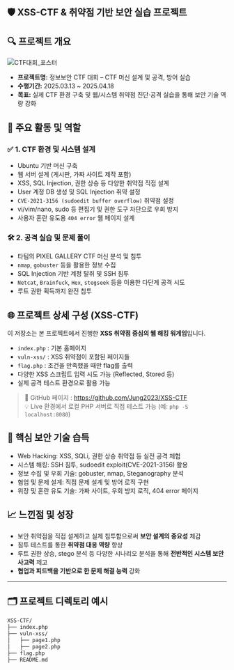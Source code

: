 ## 🛡️ XSS-CTF & 취약점 기반 보안 실습 프로젝트

## 🔍 프로젝트 개요

![CTF대회_포스터](https://github.com/user-attachments/assets/ca461fc6-922c-486b-b0a0-caf3afce9dc9)
- **프로젝트명:** 정보보안 CTF 대회 – CTF 머신 설계 및 공격, 방어 실습
- **수행기간:** 2025.03.13 ~ 2025.04.18
- **목표:** 실제 CTF 환경 구축 및 웹/시스템 취약점 진단·공격 실습을 통해 보안 기술 역량 강화

## 🧩 주요 활동 및 역할

### ✅ 1. CTF 환경 및 시스템 설계

- Ubuntu 기반 머신 구축
- 웹 서버 설계 (게시판, 가짜 사이트 제작 포함)
- XSS, SQL Injection, 권한 상승 등 다양한 취약점 직접 설계
- User 계정 DB 생성 및 SQL Injection 취약 설정
- `CVE-2021-3156 (sudoedit buffer overflow)` 취약점 설정
- vi/vim/nano, sudo 등 편집기 및 권한 도구 차단으로 우회 방지
- 사용자 혼란 유도용 `404 error` 웹 페이지 설계

### 🛠 2. 공격 실습 및 문제 풀이

- 타팀의 PIXEL GALLERY CTF 머신 분석 및 침투
- `nmap`, `gobuster` 등을 활용한 정보 수집
- SQL Injection 기반 계정 탈취 및 SSH 침투
- `Netcat`, `Brainfuck`, `Hex`, `stegseek` 등을 이용한 다단계 공격 시도
- 루트 권한 획득까지 완전 침투

## 🌐 프로젝트 상세 구성 (XSS-CTF)

이 저장소는 본 프로젝트에서 진행한 **XSS 취약점 중심의 웹 해킹 워게임**입니다.

- `index.php` : 기본 홈페이지
- `vuln-xss/` : XSS 취약점이 포함된 페이지들
- `flag.php` : 조건을 만족했을 때만 flag를 출력
- 다양한 XSS 스크립트 입력 시도 가능 (Reflected, Stored 등)
- 실제 공격 테스트 환경으로 활용 가능

> 🔗 GitHub 페이지 : https://github.com/Jung2023/XSS-CTF  
> 💡 Live 환경에서 로컬 PHP 서버로 직접 테스트 가능 (예: `php -S localhost:8080`)

## 🚀 핵심 보안 기술 습득

- Web Hacking: XSS, SQLi, 권한 상승 취약점 등 실전 공격 체험
- 시스템 해킹: SSH 침투, sudoedit exploit(CVE-2021-3156) 활용
- 정보 수집 및 우회 기술: gobuster, nmap, Steganography 분석
- 협업 및 문제 설계: 직접 문제 설계 및 방어 로직 구현
- 위장 및 혼란 유도 기술: 가짜 사이트, 우회 방지 로직, 404 error 페이지

## 📈 느낀점 및 성장

- 보안 취약점을 직접 설계하고 실제 침투함으로써 **보안 설계의 중요성** 체감
- 침투 테스트를 통한 **취약점 대응 역량** 향상
- 루트 권한 상승, stego 분석 등 다양한 시나리오 분석을 통해 **전반적인 시스템 보안 사고력** 제고
- **협업과 피드백을 기반으로 한 문제 해결 능력** 강화

---

## 🗂️ 프로젝트 디렉토리 예시

```bash
XSS-CTF/
├── index.php
├── vuln-xss/
│   ├── page1.php
│   ├── page2.php
├── flag.php
├── README.md
